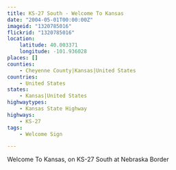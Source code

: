 ```yaml
---
title: KS-27 South - Welcome To Kansas
date: "2004-05-01T00:00:00Z"
imageid: "1320785016"
flickrid: "1320785016"
location:
    latitude: 40.003371
    longitude: -101.936028
places: []
counties:
    - Cheyenne County|Kansas|United States
countries:
    - United States
states:
    - Kansas|United States
highwaytypes:
    - Kansas State Highway
highways:
    - KS-27
tags:
    - Welcome Sign

---
```

Welcome To Kansas, on KS-27 South at Nebraska Border